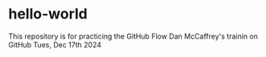 # hello-world
This repository is for practicing the GitHub Flow
Dan McCaffrey's trainin on GitHub Tues, Dec 17th 2024
